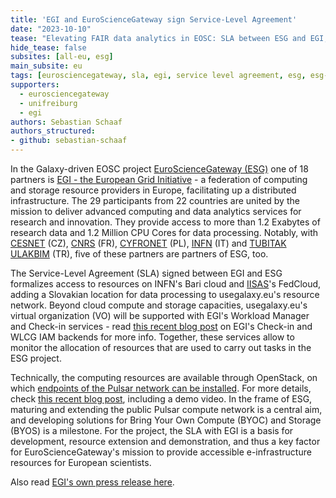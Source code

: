 ```yaml
---
title: 'EGI and EuroScienceGateway sign Service-Level Agreement'
date: "2023-10-10"
tease: "Elevating FAIR data analytics in EOSC: SLA between ESG and EGI; IISAS to bring in additional resources"
hide_tease: false
subsites: [all-eu, esg]
main_subsite: eu
tags: [eurosciencegateway, sla, egi, service level agreement, esg, esg-wp1, esg-wp4]
supporters:
  - eurosciencegateway
  - unifreiburg
  - egi
authors: Sebastian Schaaf
authors_structured:
- github: sebastian-schaaf
---
```


In the Galaxy-driven EOSC project [EuroScienceGateway (ESG)](https://www.eurosciencegateway.org) one of 18 partners is [EGI - the European Grid Initiative](https://www.egi.eu/about/) - a federation of computing and storage resource providers in Europe, facilitating up a distributed infrastructure. The 29 participants  from 22 countries are united by the mission to deliver advanced computing and data analytics services for research and innovation. They provide access to more than 1.2 Exabytes of research data and 1.2 Million CPU Cores for data processing. Notably, with [CESNET](https://www.egi.eu/partner/cesnet/) (CZ), [CNRS](https://www.egi.eu/partner/cnrs/) (FR), [CYFRONET](https://www.egi.eu/partner/cyfronet/) (PL), [INFN](https://www.egi.eu/partner/infn/) (IT) and [TUBITAK ULAKBIM](https://www.egi.eu/partner/tubitak-ulakbim/) (TR), five of these partners are partners of ESG, too.

The Service-Level Agreement (SLA) signed between EGI and ESG formalizes access to resources on INFN's Bari cloud and [IISAS](https://www.egi.eu/partner/iisas/)'s FedCloud, adding a Slovakian location for data processing to usegalaxy.eu's resource network. Beyond cloud compute and storage capacities, usegalaxy.eu's virtual organization (VO) will be supported with EGI's Workload Manager and Check-in services - read [this recent blog post](https://galaxyproject.org/news/2023-11-08-esg-psa/) on EGI's Check-in and WLCG IAM backends for more info. Together, these services allow to monitor the allocation of resources that are used to carry out tasks in the ESG project.

Technically, the computing resources are available through OpenStack, on which [endpoints of the Pulsar network can be installed](https://pulsar-network.readthedocs.io/en/latest/#welcome-to-pulsar-network-s-documentation). For more details, check [this recent blog post](https://galaxyproject.org/news/2023-10-31-esg-byoc-im/), including a demo video. In the frame of ESG, maturing and extending the public Pulsar compute network is a central aim, and developing solutions for Bring Your Own Compute (BYOC) and Storage (BYOS) is a milestone. For the project, the SLA with EGI is a basis for development, resource extension and demonstration, and thus a key factor for EuroScienceGateway's mission to provide accessible e-infrastructure resources for European scientists.

Also read [EGI's own press release here](https://www.egi.eu/article/fair-data-analytics-eosc-egi-eurosciencegateway/).
